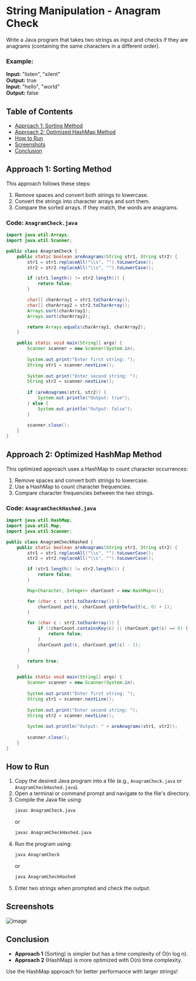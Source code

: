 # String Manipulation - Anagram Check

Write a Java program that takes two strings as input and checks if they are anagrams (containing the same characters in a different order).

### Example:

**Input:** "listen", "silent"  
**Output:** true  
**Input:** "hello", "world"  
**Output:** false  

## Table of Contents
- [Approach 1: Sorting Method](#approach-1-sorting-method)
- [Approach 2: Optimized HashMap Method](#approach-2-optimized-hashmap-method)
- [How to Run](#how-to-run)
- [Screenshots](#screenshots)
- [Conclusion](#conclusion)

## Approach 1: Sorting Method
This approach follows these steps:
1. Remove spaces and convert both strings to lowercase.
2. Convert the strings into character arrays and sort them.
3. Compare the sorted arrays. If they match, the words are anagrams.

### Code: `AnagramCheck.java`
```java
import java.util.Arrays;
import java.util.Scanner;

public class AnagramCheck {
    public static boolean areAnagrams(String str1, String str2) {
        str1 = str1.replaceAll("\\s", "").toLowerCase();
        str2 = str2.replaceAll("\\s", "").toLowerCase();

        if (str1.length() != str2.length()) {
            return false;
        }

        char[] charArray1 = str1.toCharArray();
        char[] charArray2 = str2.toCharArray();
        Arrays.sort(charArray1);
        Arrays.sort(charArray2);

        return Arrays.equals(charArray1, charArray2);
    }

    public static void main(String[] args) {
        Scanner scanner = new Scanner(System.in);
        
        System.out.print("Enter first string: ");
        String str1 = scanner.nextLine();
        
        System.out.print("Enter second string: ");
        String str2 = scanner.nextLine();
        
        if (areAnagrams(str1, str2)) {
            System.out.println("Output: true");
        } else {
            System.out.println("Output: false");
        }
        
        scanner.close();
    }
}
```

## Approach 2: Optimized HashMap Method
This optimized approach uses a HashMap to count character occurrences:
1. Remove spaces and convert both strings to lowercase.
2. Use a HashMap to count character frequencies.
3. Compare character frequencies between the two strings.

### Code: `AnagramCheckHashed.java`
```java
import java.util.HashMap;
import java.util.Map;
import java.util.Scanner;

public class AnagramCheckHashed {
    public static boolean areAnagrams(String str1, String str2) {
        str1 = str1.replaceAll("\\s", "").toLowerCase();
        str2 = str2.replaceAll("\\s", "").toLowerCase();

        if (str1.length() != str2.length()) {
            return false;
        }

        Map<Character, Integer> charCount = new HashMap<>();

        for (char c : str1.toCharArray()) {
            charCount.put(c, charCount.getOrDefault(c, 0) + 1);
        }

        for (char c : str2.toCharArray()) {
            if (!charCount.containsKey(c) || charCount.get(c) == 0) {
                return false;
            }
            charCount.put(c, charCount.get(c) - 1);
        }

        return true;
    }

    public static void main(String[] args) {
        Scanner scanner = new Scanner(System.in);
        
        System.out.print("Enter first string: ");
        String str1 = scanner.nextLine();
        
        System.out.print("Enter second string: ");
        String str2 = scanner.nextLine();
        
        System.out.println("Output: " + areAnagrams(str1, str2));
        
        scanner.close();
    }
}
```

## How to Run
1. Copy the desired Java program into a file (e.g., `AnagramCheck.java` or `AnagramCheckHashed.java`).
2. Open a terminal or command prompt and navigate to the file's directory.
3. Compile the Java file using:
   ```sh
   javac AnagramCheck.java
   ```
   or
   ```sh
   javac AnagramCheckHashed.java
   ```
4. Run the program using:
   ```sh
   java AnagramCheck
   ```
   or
   ```sh
   java AnagramCheckHashed
   ```
5. Enter two strings when prompted and check the output.

## Screenshots
![image](https://github.com/user-attachments/assets/c3f835a2-1f7d-4cda-8a29-5f70077cfcc1)


## Conclusion
- **Approach 1** (Sorting) is simpler but has a time complexity of O(n log n).
- **Approach 2** (HashMap) is more optimized with O(n) time complexity.

Use the HashMap approach for better performance with larger strings!

